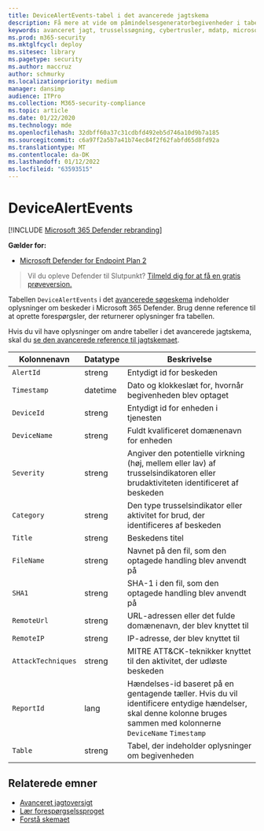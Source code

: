 ```yaml
---
title: DeviceAlertEvents-tabel i det avancerede jagtskema
description: Få mere at vide om påmindelsesgeneratorbegivenheder i tabellen DeviceAlertEvents i det avancerede jagtskema
keywords: avanceret jagt, trusselssøgning, cybertrusler, mdatp, microsoft defender atp, microsoft defender for slutpunkt, wdatp-søgning, forespørgsel, telemetri, skemareference, kusto, tabel, kolonne, datatype, beskrivelse, DeviceAlertEvents, alarm, alvorsgrad, kategori
ms.prod: m365-security
ms.mktglfcycl: deploy
ms.sitesec: library
ms.pagetype: security
ms.author: maccruz
author: schmurky
ms.localizationpriority: medium
manager: dansimp
audience: ITPro
ms.collection: M365-security-compliance
ms.topic: article
ms.date: 01/22/2020
ms.technology: mde
ms.openlocfilehash: 32dbff60a37c31cdbfd492eb5d746a10d9b7a185
ms.sourcegitcommit: c6a97f2a5b7a41b74ec84f2f62fabfd65d8fd92a
ms.translationtype: MT
ms.contentlocale: da-DK
ms.lasthandoff: 01/12/2022
ms.locfileid: "63593515"
---
```

# <a name="devicealertevents"></a>DeviceAlertEvents

[!INCLUDE [Microsoft 365 Defender rebranding](../../includes/microsoft-defender.md)]

**Gælder for:**
- [Microsoft Defender for Endpoint Plan 2](https://go.microsoft.com/fwlink/p/?linkid=2154037)

> Vil du opleve Defender til Slutpunkt? [Tilmeld dig for at få en gratis prøveversion.](https://signup.microsoft.com/create-account/signup?products=7f379fee-c4f9-4278-b0a1-e4c8c2fcdf7e&ru=https://aka.ms/MDEp2OpenTrial?ocid=docs-wdatp-advancedhuntingref-abovefoldlink)

Tabellen `DeviceAlertEvents` i det [avancerede søgeskema](advanced-hunting-overview.md) indeholder oplysninger om beskeder i Microsoft 365 Defender. Brug denne reference til at oprette forespørgsler, der returnerer oplysninger fra tabellen.

Hvis du vil have oplysninger om andre tabeller i det avancerede jagtskema, skal du [se den avancerede reference til jagtskemaet](advanced-hunting-schema-reference.md).

|Kolonnenavn|Datatype|Beskrivelse|
|---|---|---|
|`AlertId`|streng|Entydigt id for beskeden|
|`Timestamp`|datetime|Dato og klokkeslæt for, hvornår begivenheden blev optaget|
|`DeviceId`|streng|Entydigt id for enheden i tjenesten|
|`DeviceName`|streng|Fuldt kvalificeret domænenavn for enheden|
|`Severity`|streng|Angiver den potentielle virkning (høj, mellem eller lav) af trusselsindikatoren eller brudaktiviteten identificeret af beskeden|
|`Category`|streng|Den type trusselsindikator eller aktivitet for brud, der identificeres af beskeden|
|`Title`|streng|Beskedens titel|
|`FileName`|streng|Navnet på den fil, som den optagede handling blev anvendt på|
|`SHA1`|streng|SHA-1 i den fil, som den optagede handling blev anvendt på|
|`RemoteUrl`|streng|URL-adressen eller det fulde domænenavn, der blev knyttet til|
|`RemoteIP`|streng|IP-adresse, der blev knyttet til|
|`AttackTechniques`|streng|MITRE ATT&CK-teknikker knyttet til den aktivitet, der udløste beskeden|
|`ReportId`|lang|Hændelses-id baseret på en gentagende tæller. Hvis du vil identificere entydige hændelser, skal denne kolonne bruges sammen med kolonnerne `DeviceName` `Timestamp`|
|`Table`|streng|Tabel, der indeholder oplysninger om begivenheden|

## <a name="related-topics"></a>Relaterede emner

- [Avanceret jagtoversigt](advanced-hunting-overview.md)
- [Lær forespørgselssproget](advanced-hunting-query-language.md)
- [Forstå skemaet](advanced-hunting-schema-reference.md)
